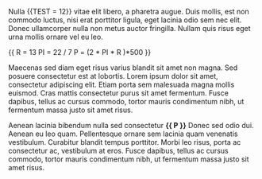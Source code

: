 Nulla {{TEST = 12}} vitae elit libero, a pharetra augue. Duis mollis, est non commodo luctus, nisi erat porttitor ligula, eget lacinia odio sem nec elit. Donec ullamcorper nulla non metus auctor fringilla. Nullam quis risus eget urna mollis ornare vel eu leo.

{{
  R = 13
  PI = 22 / 7
  P =  (2 * PI * R )*500
}}

Maecenas sed diam eget risus varius blandit sit amet non magna. Sed posuere consectetur est at lobortis. Lorem ipsum dolor sit amet, consectetur adipiscing elit. Etiam porta sem malesuada magna mollis euismod. Cras mattis consectetur purus sit amet fermentum. Fusce dapibus, tellus ac cursus commodo, tortor mauris condimentum nibh, ut fermentum massa justo sit amet risus.

Aenean lacinia bibendum nulla sed consectetur **{{ P }}** Donec sed odio dui. Aenean eu leo quam. Pellentesque ornare sem lacinia quam venenatis vestibulum. Curabitur blandit tempus porttitor. Morbi leo risus, porta ac consectetur ac, vestibulum at eros. Fusce dapibus, tellus ac cursus commodo, tortor mauris condimentum nibh, ut fermentum massa justo sit amet risus.
